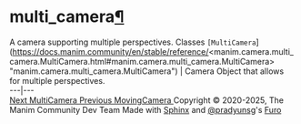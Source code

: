 # multi_camera[¶](https://docs.manim.community/en/stable/reference/<#module-manim.camera.multi_camera> "Link to this heading")
A camera supporting multiple perspectives.
Classes
`[MultiCamera`](https://docs.manim.community/en/stable/reference/<manim.camera.multi_camera.MultiCamera.html#manim.camera.multi_camera.MultiCamera> "manim.camera.multi_camera.MultiCamera") | Camera Object that allows for multiple perspectives.  
---|---  
[ Next MultiCamera ](https://docs.manim.community/en/stable/reference/<manim.camera.multi_camera.MultiCamera.html>) [ Previous MovingCamera ](https://docs.manim.community/en/stable/reference/<manim.camera.moving_camera.MovingCamera.html>)
Copyright © 2020-2025, The Manim Community Dev Team 
Made with [Sphinx](https://docs.manim.community/en/stable/reference/<https:/www.sphinx-doc.org/>) and [@pradyunsg](https://docs.manim.community/en/stable/reference/<https:/pradyunsg.me>)'s [Furo](https://docs.manim.community/en/stable/reference/<https:/github.com/pradyunsg/furo>)
